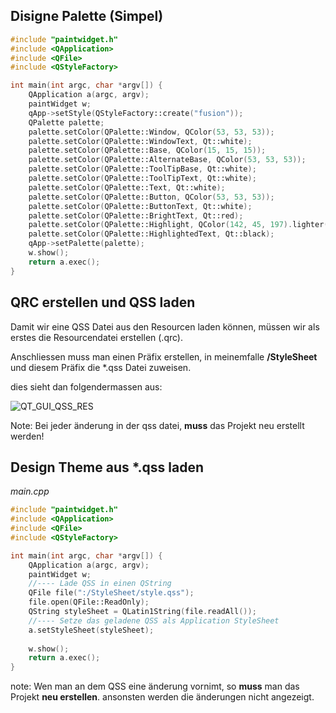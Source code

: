 <!-- TITLE: QT GUI -->
<!-- SUBTITLE: all about QT GUI programming -->


## Disigne Palette (Simpel)

``` cpp
#include "paintwidget.h"
#include <QApplication>
#include <QFile>
#include <QStyleFactory>

int main(int argc, char *argv[]) {
	QApplication a(argc, argv);
	paintWidget w;	
	qApp->setStyle(QStyleFactory::create("fusion"));
	QPalette palette;
	palette.setColor(QPalette::Window, QColor(53, 53, 53));
	palette.setColor(QPalette::WindowText, Qt::white);
	palette.setColor(QPalette::Base, QColor(15, 15, 15));
	palette.setColor(QPalette::AlternateBase, QColor(53, 53, 53));
	palette.setColor(QPalette::ToolTipBase, Qt::white);
	palette.setColor(QPalette::ToolTipText, Qt::white);
	palette.setColor(QPalette::Text, Qt::white);
	palette.setColor(QPalette::Button, QColor(53, 53, 53));
	palette.setColor(QPalette::ButtonText, Qt::white);
	palette.setColor(QPalette::BrightText, Qt::red);
	palette.setColor(QPalette::Highlight, QColor(142, 45, 197).lighter());
	palette.setColor(QPalette::HighlightedText, Qt::black);
	qApp->setPalette(palette);
    w.show();
	return a.exec();
}
```



## QRC erstellen und QSS laden

Damit wir eine QSS Datei aus den Resourcen laden können, müssen wir als erstes die Resourcendatei erstellen (.qrc).

Anschliessen muss man einen Präfix erstellen, in meinemfalle **/StyleSheet** und diesem Präfix die *.qss Datei zuweisen.

dies sieht dan folgendermassen aus:

![QT_GUI_QSS_RES](images/QT_GUI_QSS_RES) 

Note: Bei jeder änderung in der qss datei, **muss** das Projekt neu erstellt werden!



## Design Theme aus *.qss laden

*main.cpp*

``` cpp
#include "paintwidget.h"
#include <QApplication>
#include <QFile>
#include <QStyleFactory>

int main(int argc, char *argv[]) {
	QApplication a(argc, argv);
	paintWidget w;
    //---- Lade QSS in einen QString
	QFile file(":/StyleSheet/style.qss");
	file.open(QFile::ReadOnly);
	QString styleSheet = QLatin1String(file.readAll());
    //---- Setze das geladene QSS als Application StyleSheet
	a.setStyleSheet(styleSheet);
    
	w.show();
	return a.exec();
}
```

note: Wen man an dem QSS eine änderung vornimt, so **muss** man das Projekt **neu erstellen**. ansonsten werden die änderungen nicht angezeigt.
